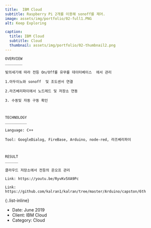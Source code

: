 ```yaml
---
title:  IBM Cloud
subtitle: Raspberry Pi 2개를 이용해 sonoff를 제어.
image: assets/img/portfolio/02-full1.PNG
alt: Keep Exploring

caption:
  title: IBM Cloud
  subtitle: Cloud
  thumbnail: assets/img/portfolio/02-thumbnail2.png
---
```

    OVERVIEW
    ________

    빛의세기에 따라 전등 On/Off를 유무를 데이터베이스  에서 관리​

    1.아두이노와 sonoff  및 조도센서 연결​

    2.라즈베리파이에서 노드레드 및 저장소 연동​

    3. 수동및 자동 구동 확인​

    ​

    TECHNOLOGY​
    __________

    Language: C++​

    Tool: GoogleDialog, FireBase, Arduino,​ node-red, 라즈베리파이​

    ​

    RESULT​
    ______

    클라우드 저장소에서 전등의 온오프 관리​

    Link: https://youtu.be/RyvKv5XA9Pc​

    Link: https://github.com/kalran1/kalran/tree/master/Arduino/capston/6th​


{:.list-inline}
- Date: June 2019
- Client: IBM Cloud
- Category: Cloud 

